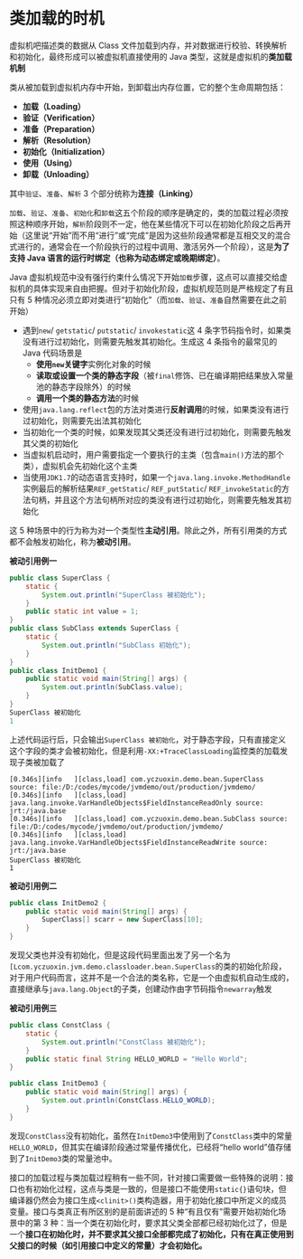# 类加载的时机

虚拟机吧描述类的数据从 Class 文件加载到内存，并对数据进行校验、转换解析和初始化，最终形成可以被虚拟机直接使用的 Java 类型，这就是虚拟机的**类加载机制**

类从被加载到虚拟机内存中开始，到卸载出内存位置，它的整个生命周期包括：

* **加载（Loading）**
* **验证（Verification）**
* **准备（Preparation）**
* **解析（Resolution）**
* **初始化（Initialization）**
* **使用（Using）**
* **卸载（Unloading）**

其中`验证`、`准备`、`解析` 3 个部分统称为**连接（Linking）**

`加载`、`验证`、`准备`、`初始化`和`卸载`这五个阶段的顺序是确定的，类的加载过程必须按照这种顺序开始，`解析`阶段则不一定，他在某些情况下可以在初始化阶段之后再开始（这里说“开始”而不用“进行”或“完成”是因为这些阶段通常都是互相交叉的混合式进行的，通常会在一个阶段执行的过程中调用、激活另外一个阶段），这是**为了支持 Java 语言的运行时绑定（也称为动态绑定或晚期绑定）**。

Java 虚拟机规范中没有强行约束什么情况下开始`加载`步骤，这点可以直接交给虚拟机的具体实现来自由把握。但对于初始化阶段，虚拟机规范则是严格规定了有且只有 5 种情况必须立即对类进行“初始化”（而`加载`、`验证`、`准备`自然需要在此之前开始）

* 遇到`new`/ `getstatic`/ `putstatic`/ `invokestatic`这 4 条字节码指令时，如果类没有进行过初始化，则需要先触发其初始化。生成这 4 条指令的最常见的 Java 代码场景是
  * **使用`new`关键字**实例化对象的时候
  * **读取或设置一个类的静态字段**（被`final`修饰、已在编译期把结果放入常量池的静态字段除外）的时候
  * **调用一个类的静态方法**的时候
* 使用`java.lang.reflect`包的方法对类进行**反射调用**的时候，如果类没有进行过初始化，则需要先出法其初始化
* 当初始化一个类的时候，如果发现其父类还没有进行过初始化，则需要先触发其父类的初始化
* 当虚拟机启动时，用户需要指定一个要执行的主类（包含`main()`方法的那个类），虚拟机会先初始化这个主类
* 当使用`JDK1.7`的动态语言支持时，如果一个`java.lang.invoke.MethodHandle`实例最后的解析结果`REF_getStatic`/ `REF_putStatic`/ `REF_invokeStatic`的方法句柄，并且这个方法句柄所对应的类没有进行过初始化，则需要先触发其初始化

这 5 种场景中的行为称为对一个类型性**主动引用**。除此之外，所有引用类的方式都不会触发初始化，称为**被动引用**。



**被动引用例一**

```java
public class SuperClass {
    static {
        System.out.println("SuperClass 被初始化");
    }
    public static int value = 1;
}
public class SubClass extends SuperClass {
    static {
        System.out.println("SubClass 初始化");
    }
}
public class InitDemo1 {
    public static void main(String[] args) {
        System.out.println(SubClass.value);
    }
}
SuperClass 被初始化
1
```

上述代码运行后，只会输出`SuperClass 被初始化`，对于静态字段，只有直接定义这个字段的类才会被初始化，但是利用`-XX:+TraceClassLoading`监控类的加载发现子类被加载了

```properties
[0.346s][info   ][class,load] com.yczuoxin.demo.bean.SuperClass source: file:/D:/codes/mycode/jvmdemo/out/production/jvmdemo/
[0.346s][info   ][class,load] java.lang.invoke.VarHandleObjects$FieldInstanceReadOnly source: jrt:/java.base
[0.346s][info   ][class,load] com.yczuoxin.demo.bean.SubClass source: file:/D:/codes/mycode/jvmdemo/out/production/jvmdemo/
[0.346s][info   ][class,load] java.lang.invoke.VarHandleObjects$FieldInstanceReadWrite source: jrt:/java.base
SuperClass 被初始化
1
```



**被动引用例二**

```java
public class InitDemo2 {
    public static void main(String[] args) {
        SuperClass[] scarr = new SuperClass[10];
    }
}
```

发现父类也并没有初始化，但是这段代码里面出发了另一个名为`[Lcom.yczuoxin.jvm.demo.classloader.bean.SuperClass`的类的初始化阶段，对于用户代码而言，这并不是一个合法的类名称，它是一个由虚拟机自动生成的，直接继承与`java.lang.Object`的子类，创建动作由字节码指令`newarray`触发



**被动引用例三**

```java
public class ConstClass {
    static {
        System.out.println("ConstClass 被初始化");
    }
    public static final String HELLO_WORLD = "Hello World";
}
```

```java
public class InitDemo3 {
    public static void main(String[] args) {
        System.out.println(ConstClass.HELLO_WORLD);
    }
}
```

发现`ConstClass`没有初始化，虽然在`InitDemo3`中使用到了`ConstClass`类中的常量`HELLO_WORLD`，但其实在编译阶段通过常量传播优化，已经将“hello world”值存储到了`InitDemo3`类的常量池中。

接口的加载过程与类加载过程稍有一些不同，针对接口需要做一些特殊的说明：接口也有初始化过程，这点与类是一致的，但是接口不能使用`static{}`语句块，但编译器仍然会为接口生成`<clinit>()`类构造器，用于初始化接口中所定义的成员变量。接口与类真正有所区别的是前面讲述的 5 种“有且仅有”需要开始初始化场景中的第 3 种：当一个类在初始化时，要求其父类全部都已经初始化过了，但是一个**接口在初始化时，并不要求其父接口全部都完成了初始化，只有在真正使用到父接口的时候（如引用接口中定义的常量）才会初始化。**